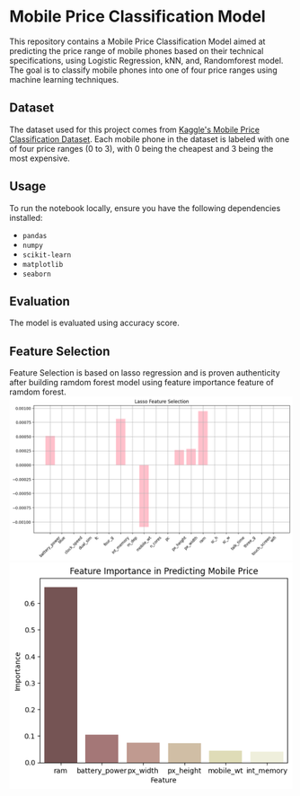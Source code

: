 # Mobile Price Classification Model

This repository contains a Mobile Price Classification Model aimed at predicting the price range of mobile phones based on their technical specifications, using Logistic Regression, kNN, and, Randomforest model. The goal is to classify mobile phones into one of four price ranges using machine learning techniques.

## Dataset
The dataset used for this project comes from [Kaggle's Mobile Price Classification Dataset](https://www.kaggle.com/datasets/iabhishekofficial/mobile-price-classification/data). Each mobile phone in the dataset is labeled with one of four price ranges (0 to 3), with 0 being the cheapest and 3 being the most expensive.

## Usage
To run the notebook locally, ensure you have the following dependencies installed:

- `pandas`
- `numpy`
- `scikit-learn`
- `matplotlib`
- `seaborn`

## Evaluation
The model is evaluated using accuracy score.

## Feature Selection
Feature Selection is based on lasso regression and is proven authenticity after building ramdom forest model using feature importance feature of ramdom forest.
![picture](/lasso-feature-selection.png)
![picture](/feature-importance-forest.png)

